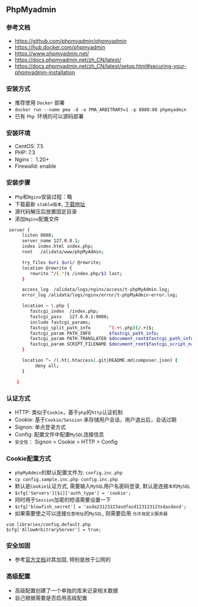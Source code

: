 ## PhpMyadmin

### 参考文档
- https://github.com/phpmyadmin/phpmyadmin
- https://hub.docker.com/phpmyadmin
- https://www.phpmyadmin.net/
- https://docs.phpmyadmin.net/zh_CN/latest/
- https://docs.phpmyadmin.net/zh_CN/latest/setup.html#securing-your-phpmyadmin-installation

### 安装方式
- 推荐使用 `Docker` 部署
- `docker run --name pma -d -e PMA_ARBITRARY=1 -p 8080:80 phpmyadmin`
- 已有 `Php `环境的可以源码部署

### 安装环境
- CentOS: 7.5
- PHP: 7.3
- Nginx： 1.20+
- Firewalld: enable

### 安装步骤
- `Php`和`Nginx`安装过程：略
- 下载最新 `stable版本`, [下载地址](https://www.phpmyadmin.net/downloads/)
- 源代码解压后放置固定目录
- 添加`Nginx`配置文件

```bash
 server {
      listen 8088;
      server_name 127.0.0.1;
      index index.html index.php;
      root   /alidata/www/phpMyAdmin;

      try_files $uri $uri/ @rewrite;
      location @rewrite {
         rewrite ^/(.*)$ /index.php/$1 last;
      }

      access_log  /alidata/logs/nginx/access/t-phpMyAdmin.log;
      error_log /alidata/logs/nginx/error/t-phpMyAdmin-error.log;

      location ~ \.php {
         fastcgi_index  /index.php;
         fastcgi_pass   127.0.0.1:9000;
         include fastcgi_params;
         fastcgi_split_path_info       ^(.+\.php)(/.+)$;
         fastcgi_param PATH_INFO       $fastcgi_path_info;
         fastcgi_param PATH_TRANSLATED $document_root$fastcgi_path_info;
         fastcgi_param SCRIPT_FILENAME $document_root$fastcgi_script_name;
      }

      location ^~ /(.ht|.htaccess|.git|README.md|composer.json) {
           deny all;
      }

    }
```

### 认证方式
- HTTP: 类似于`Cookie`，基于`php`的`http`认证机制
- Cookie: 基于`Cookie/Session` 来存储用户会话，用户退出后，会话过期
- Signon: 单点登录方式
- Config: 配置文件中配置`MySQL`连接信息
- `安全性`： Signon > Cookie > HTTP > Config

### Cookie配置方式
- `phpMyAdmin`的默认配置文件为: `config.inc.php`
- `cp config.sample.inc.php config.inc.php`
- 默认是`Cookie`认证方式, 需要输入`MySQL`用户名密码登录, 默认是连接`本机MySQL`
- `$cfg['Servers'][$i]['auth_type'] = 'cookie';`
- 同时用于`Session`加密的短语需要设置一下
- `$cfg['blowfish_secret'] = 'asda23123123asdfasd123123123sdasdasd';`
- 如果需要使之可以连接`任意地址`的`MySQL`, 则需要启用 `允许自定义服务器`
```
vim libraries/config.default.php
$cfg['AllowArbitraryServer'] = true;
```

### 安全加固
- 参考[官方文档](https://docs.phpmyadmin.net/zh_CN/latest/setup.html#securing-your-phpmyadmin-installation)对其加固, 特别是放于公网的

### 高级配置
- 高级配置创建了一个单独的库来记录相关数据
- 自己根据需要是否启用高级配置